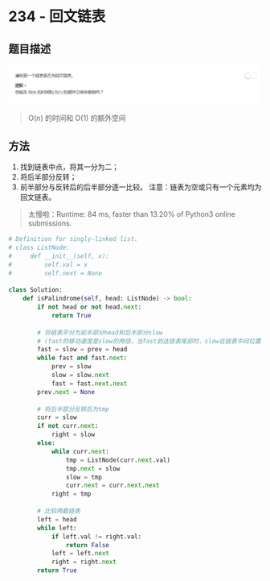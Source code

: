 # 234 - 回文链表

## 题目描述
![problem](images/234.png)

>O(n) 的时间和 O(1) 的额外空间

## 方法
1. 找到链表中点，将其一分为二；
2. 将后半部分反转；
3. 前半部分与反转后的后半部分逐一比较。
注意：链表为空或只有一个元素均为回文链表。

> 太慢啦：Runtime: 84 ms, faster than 13.20% of Python3 online submissions.

```python
# Definition for singly-linked list.
# class ListNode:
#     def __init__(self, x):
#         self.val = x
#         self.next = None

class Solution:
    def isPalindrome(self, head: ListNode) -> bool:
        if not head or not head.next:
            return True

        # 将链表平分为前半部分head和后半部分slow
        # (fast的移动速度是slow的两倍，当fast到达链表尾部时，slow在链表中间位置)
        fast = slow = prev = head
        while fast and fast.next:
            prev = slow
            slow = slow.next
            fast = fast.next.next
        prev.next = None

        # 将后半部分反转后为tmp
        curr = slow
        if not curr.next:
            right = slow
        else:
            while curr.next:
                tmp = ListNode(curr.next.val)
                tmp.next = slow
                slow = tmp
                curr.next = curr.next.next
            right = tmp
        
        # 比较两截链表
        left = head
        while left:
            if left.val != right.val:
                return False
            left = left.next
            right = right.next
        return True
```
